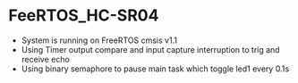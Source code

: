# FeeRTOS_HC-SR04
- System is running on FreeRTOS cmsis v1.1
- Using Timer output compare and input capture interruption to trig and receive echo
- Using binary semaphore to pause main task which toggle led1  every 0.1s
